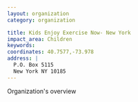 ```yaml
---
layout: organization
category: organization

title: Kids Enjoy Exercise Now- New York
impact_area: Children
keywords: 
coordinates: 40.7577,-73.978
address: |
  P.O. Box 5115
  New York NY 10185
---
```

Organization's overview
